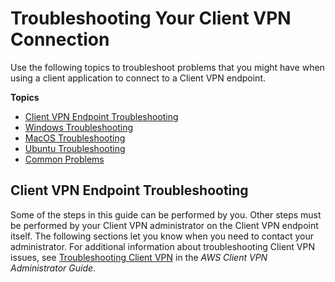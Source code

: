 # Troubleshooting Your Client VPN Connection<a name="troubleshooting"></a>

Use the following topics to troubleshoot problems that you might have when using a client application to connect to a Client VPN endpoint\. 

**Topics**
+ [Client VPN Endpoint Troubleshooting](#client-vpn-endpoint-troubleshooting)
+ [Windows Troubleshooting](windows-troubleshooting.md)
+ [MacOS Troubleshooting](macos-troubleshooting.md)
+ [Ubuntu Troubleshooting](ubuntu-troubleshooting.md)
+ [Common Problems](common-troubleshooting.md)

## Client VPN Endpoint Troubleshooting<a name="client-vpn-endpoint-troubleshooting"></a>

Some of the steps in this guide can be performed by you\. Other steps must be performed by your Client VPN administrator on the Client VPN endpoint itself\. The following sections let you know when you need to contact your administrator\. For additional information about troubleshooting Client VPN issues, see [Troubleshooting Client VPN](https://docs.aws.amazon.com/vpn/latest/clientvpn-admin/troubleshooting.html) in the *AWS Client VPN Administrator Guide*\.